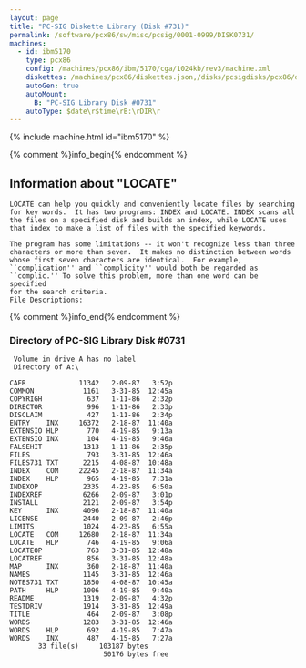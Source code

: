 ```yaml
---
layout: page
title: "PC-SIG Diskette Library (Disk #731)"
permalink: /software/pcx86/sw/misc/pcsig/0001-0999/DISK0731/
machines:
  - id: ibm5170
    type: pcx86
    config: /machines/pcx86/ibm/5170/cga/1024kb/rev3/machine.xml
    diskettes: /machines/pcx86/diskettes.json,/disks/pcsigdisks/pcx86/diskettes.json
    autoGen: true
    autoMount:
      B: "PC-SIG Library Disk #0731"
    autoType: $date\r$time\rB:\rDIR\r
---
```


{% include machine.html id="ibm5170" %}

{% comment %}info_begin{% endcomment %}

## Information about "LOCATE"

    LOCATE can help you quickly and conveniently locate files by searching
    for key words.  It has two programs: INDEX and LOCATE. INDEX scans all
    the files on a specified disk and builds an index, while LOCATE uses
    that index to make a list of files with the specified keywords.
    
    The program has some limitations -- it won't recognize less than three
    characters or more than seven.  It makes no distinction between words
    whose first seven characters are identical.  For example,
    ``complication'' and ``complicity'' would both be regarded as
    ``complic.'' To solve this problem, more than one word can be specified
    for the search criteria.
    File Descriptions:
{% comment %}info_end{% endcomment %}


### Directory of PC-SIG Library Disk #0731

     Volume in drive A has no label
     Directory of A:\

    CAFR             11342   2-09-87   3:52p
    COMMON            1161   3-31-85  12:45a
    COPYRIGH           637   1-11-86   2:32p
    DIRECTOR           996   1-11-86   2:33p
    DISCLAIM           427   1-11-86   2:34p
    ENTRY    INX     16372   2-18-87  11:40a
    EXTENSIO HLP       770   4-19-85   9:13a
    EXTENSIO INX       104   4-19-85   9:46a
    FALSEHIT          1313   1-11-86   2:35p
    FILES              793   3-31-85  12:46a
    FILES731 TXT      2215   4-08-87  10:48a
    INDEX    COM     22245   2-18-87  11:34a
    INDEX    HLP       965   4-19-85   7:31a
    INDEXOP           2335   4-23-85   6:50a
    INDEXREF          6266   2-09-87   3:01p
    INSTALL           2121   2-09-87   3:54p
    KEY      INX      4096   2-18-87  11:40a
    LICENSE           2440   2-09-87   2:46p
    LIMITS            1024   4-23-85   6:55a
    LOCATE   COM     12680   2-18-87  11:34a
    LOCATE   HLP       746   4-19-85   9:06a
    LOCATEOP           763   3-31-85  12:48a
    LOCATREF           856   3-31-85  12:48a
    MAP      INX       360   2-18-87  11:40a
    NAMES             1145   3-31-85  12:46a
    NOTES731 TXT      1850   4-08-87  10:45a
    PATH     HLP      1006   4-19-85   9:40a
    README            1319   2-09-87   4:32p
    TESTDRIV          1914   3-31-85  12:49a
    TITLE              464   2-09-87   3:08p
    WORDS             1283   3-31-85  12:46a
    WORDS    HLP       692   4-19-85   7:47a
    WORDS    INX       487   4-15-85   7:27a
           33 file(s)     103187 bytes
                           50176 bytes free
